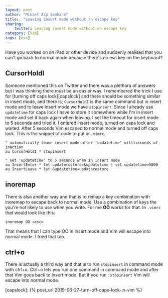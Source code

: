 ```yaml
---
layout: post
author: "Mikael Asp Somkane"
title:  "Leaving insert mode without an escape key"
sharing:
    twitter: Leaving insert mode without en escape key
category: [Vim]
tags: [esc]
---
```


Have you worked on an iPad or other device and suddenly realised that you can't
go back to normal mode because there's no esc key on the keyboard?

## CursorHoldI

Someone mentioned this on Twitter and there was a plethora of answers but I was
thinking there must be an easier way. I remembered the trick I use for [turning
off caps lock][capslock] and there should be something similar in insert mode,
and there is; `` CursorHoldI `` is the same command but in insert mode and to
leave insert mode we have `` stopinsert ``. Since I already use `` updatetime ``
for caps lock I have to store it somewhere while I'm in insert mode and set it
back again when leaving. I set the timeout for insert mode to 5 seconds and
tried it. I entered insert mode, turned on caps lock and waited. After 5 seconds
Vim escaped to normal mode and turned off caps lock. This is the snippet of code
to put in `` .vimrc ``.

``` vim
" automatically leave insert mode after 'updatetime' milliseconds of inaction
au CursorHoldI * stopinsert

" set 'updatetime' to 5 seconds when in insert mode
au InsertEnter * let updaterestore=&updatetime | set updatetime=5000
au InsertLeave * let &updatetime=updaterestore
```

## inoremap

There is also another way and that is to remap a key combination with inoremap
to escape back to normal mode. Use a combination of keys the you're not likely
to use when you write. For me **ÖÖ** works for that. In `` .vimrc `` that would
look like this:

``` vim
inoremap ÖÖ <esc>
```

That means that I can type ÖÖ in insert mode and Vim will escape into normal
mode. I tried that too.

## ctrl+o

There is actually a third way and that is to run `` stopinsert `` in command mode with
ctrl+o. Ctrl+o lets you run one command in command mode and after that Vim goes
back to insert mode. But if you run `` :stopinsert `` Vim will escape into
normal mode.

[capslock]: {% post_url 2019-06-27-turn-off-caps-lock-in-vim %}
